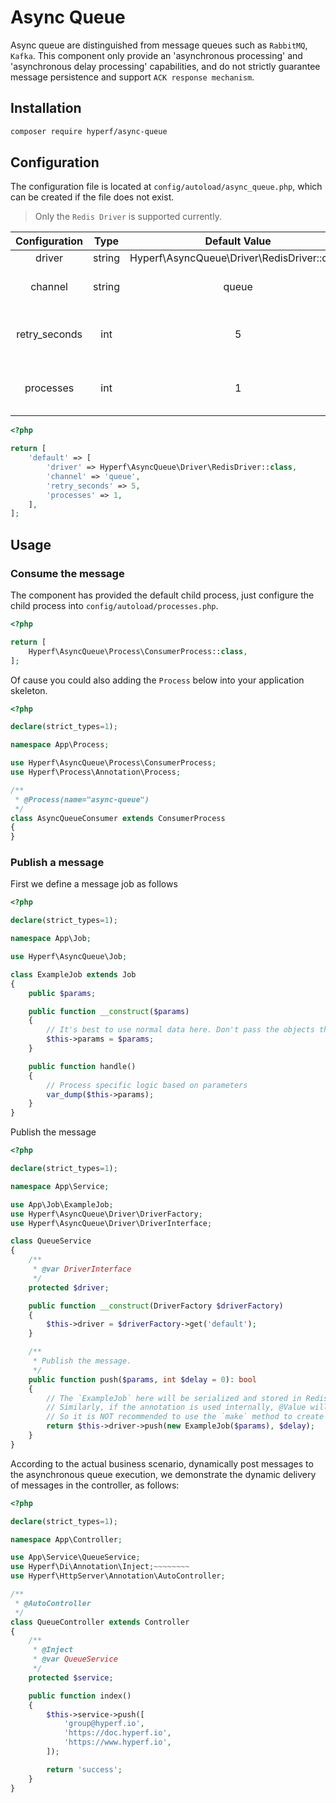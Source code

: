 # Async Queue

Async queue are distinguished from message queues such as `RabbitMQ`, `Kafka`. This component only provide an 'asynchronous processing' and 'asynchronous delay processing' capabilities, and do not strictly guarantee message persistence and support `ACK response mechanism`.

## Installation

```bash
composer require hyperf/async-queue
```

## Configuration

The configuration file is located at `config/autoload/async_queue.php`, which can be created if the file does not exist.

> Only the `Redis Driver` is supported currently.

|     Configuration      |  Type  |                   Default Value                    |        Memo        |
|:-------------:|:------:|:-------------------------------------------:|:------------------:|
|    driver     | string | Hyperf\AsyncQueue\Driver\RedisDriver::class |         None         |
|    channel    | string |                    queue                    |      The prefix of the queue      |
| retry_seconds |  int   |                      5                      | Retry the interval after failure |
|   processes   |  int   |                      1                      |     The number of consumer processes     |

```php
<?php

return [
    'default' => [
        'driver' => Hyperf\AsyncQueue\Driver\RedisDriver::class,
        'channel' => 'queue',
        'retry_seconds' => 5,
        'processes' => 1,
    ],
];

```

## Usage

### Consume the message

The component has provided the default child process, just configure the child process into `config/autoload/processes.php`.

```php
<?php

return [
    Hyperf\AsyncQueue\Process\ConsumerProcess::class,
];
```

Of cause you could also adding the `Process` below into your application skeleton.

```php
<?php

declare(strict_types=1);

namespace App\Process;

use Hyperf\AsyncQueue\Process\ConsumerProcess;
use Hyperf\Process\Annotation\Process;

/**
 * @Process(name="async-queue")
 */
class AsyncQueueConsumer extends ConsumerProcess
{
}
```

### Publish a message

First we define a message job as follows

```php
<?php

declare(strict_types=1);

namespace App\Job;

use Hyperf\AsyncQueue\Job;

class ExampleJob extends Job
{
    public $params;

    public function __construct($params)
    {
        // It's best to use normal data here. Don't pass the objects that carry IO, such as PDO objects.
        $this->params = $params;
    }

    public function handle()
    {
        // Process specific logic based on parameters
        var_dump($this->params);
    }
}
```

Publish the message

```php
<?php

declare(strict_types=1);

namespace App\Service;

use App\Job\ExampleJob;
use Hyperf\AsyncQueue\Driver\DriverFactory;
use Hyperf\AsyncQueue\Driver\DriverInterface;

class QueueService
{
    /**
     * @var DriverInterface
     */
    protected $driver;

    public function __construct(DriverFactory $driverFactory)
    {
        $this->driver = $driverFactory->get('default');
    }

    /**
     * Publish the message.
     */
    public function push($params, int $delay = 0): bool
    {
        // The `ExampleJob` here will be serialized and stored in Redis, so internal variables of the object are best passed only normal data.
        // Similarly, if the annotation is used internally, @Value will serialize the corresponding object, causing the message body to become larger.
        // So it is NOT recommended to use the `make` method to create a `Job` object.
        return $this->driver->push(new ExampleJob($params), $delay);
    }
}
```

According to the actual business scenario, dynamically post messages to the asynchronous queue execution, we demonstrate the dynamic delivery of messages in the controller, as follows:

```php
<?php

declare(strict_types=1);

namespace App\Controller;

use App\Service\QueueService;
use Hyperf\Di\Annotation\Inject;~~~~~~~~
use Hyperf\HttpServer\Annotation\AutoController;

/**
 * @AutoController
 */
class QueueController extends Controller
{
    /**
     * @Inject
     * @var QueueService
     */
    protected $service;

    public function index()
    {
        $this->service->push([
            'group@hyperf.io',
            'https://doc.hyperf.io',
            'https://www.hyperf.io',
        ]);

        return 'success';
    }
}
```
